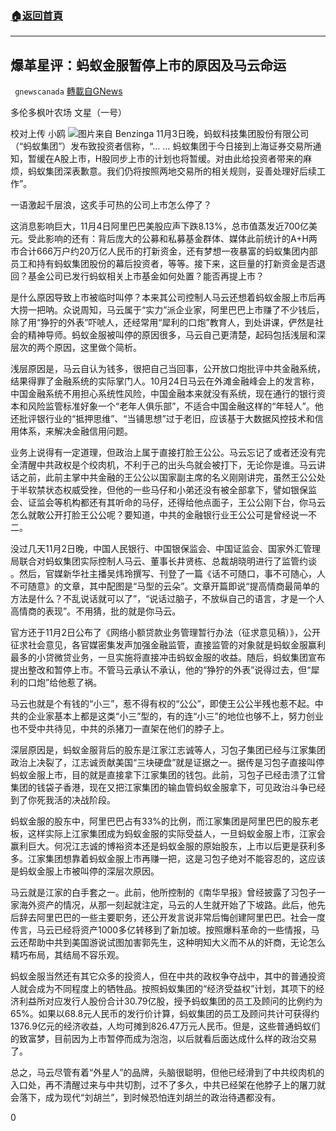 ###  [:house:返回首頁](https://github.com/ourhimalayas/txt)
---

## 爆革星评：蚂蚁金服暂停上市的原因及马云命运
` gnewscanada` [轉載自GNews](https://gnews.org/zh-hans/594515/)

多伦多枫叶农场 文星（一号）

校对上传 小鸥
![]()![](https://gnews-media-offload.s3.amazonaws.com/wp-content/uploads/2020/11/26175127/%E9%A9%AC.jpg)图片来自 Benzinga
11月3日晚，蚂蚁科技集团股份有限公司（“蚂蚁集团”）发布致投资者信称，“… … 蚂蚁集团于今日接到上海证券交易所通知，暂缓在A股上市，H股同步上市的计划也将暂缓。对由此给投资者带来的麻烦，蚂蚁集团深表歉意。我们仍将按照两地交易所的相关规则，妥善处理好后续工作”。

一语激起千层浪，这炙手可热的公司上市怎么停了？

这消息影响巨大，11月4日阿里巴巴美股应声下跌8.13%，总市值蒸发近700亿美元。受此影响的还有：背后庞大的公募和私募基金群体、媒体此前统计的A+H两市合计666万户约20万亿人民币的打新资金，还有梦想一夜暴富的蚂蚁集团内部员工和持有蚂蚁集团股份的幕后投资者，等等。接下来，这巨量的打新资金是否退回？基金公司已发行蚂蚁相关上市基金如何处置？能否再提上市？

是什么原因导致上市被临时叫停？本来其公司控制人马云还想着蚂蚁金服上市后再大捞一把呐。众说周知，马云属于“实力”派企业家，阿里巴巴上市赚了不少钱后，除了用“狰狞的外表”吓唬人，还经常用“犀利的口炮”教育人，到处讲课，俨然是社会的精神导师。蚂蚁金服被叫停的原因很多，马云自己更清楚，起码包括浅层和深层次的两个原因，这里做个简析。

浅层原因是，马云自认为钱多，很把自己当回事，公开放口炮批评中共金融系统，结果得罪了金融系统的实际掌门人。10月24日马云在外滩金融峰会上的发言称，中国金融系统不用担心系统性风险，中国金融本来就没有系统，现在通行的银行资本和风险监管标准好象一个“老年人俱乐部”，不适合中国金融这样的“年轻人”。他还批评银行业的“抵押思维”、“当铺思想”过于老旧，应该基于大数据风控技术和信用体系，来解决金融信用问题。

业务上说得有一定道理，但政治上属于直接打脸王公公。马云忘记了或者还没有完全清醒中共政权是个绞肉机，不利于己的出头鸟就会被打下，无论你是谁。马云讲话之前，此前主掌中共金融的王公公以国家副主席的名义刚刚讲完，虽然王公公处于半软禁状态权威受挫，但他的一些马仔和小弟还没有被全部拿下，譬如银保监会、证监会等机构都还有其听命的马仔，还得给他点面子，王公公刚下台，你马云怎么就敢公开打脸王公公呢？要知道，中共的金融银行业王公公可是曾经说一不二。

没过几天11月2日晚，中国人民银行、中国银保监会、中国证监会、国家外汇管理局联合对蚂蚁集团实际控制人马云、董事长井贤栋、总裁胡晓明进行了监管约谈 。然后，官媒新华社主播吴炜玲撰写、刊登了一篇《话不可随口，事不可随心，人不可随意》的文章，其中配图是“马型的云朵”。文章开篇即说“提高情商最简单的方法是什么？不乱说话就可以了”，“说话过脑子，不放纵自己的语言，才是一个人高情商的表现”。不用猜，批的就是你马云。

官方还于11月2日公布了《网络小额贷款业务管理暂行办法（征求意见稿）》，公开征求社会意见，各官媒密集发声加强金融监管，直接监管的对象就是蚂蚁金服赢利最多的小贷微贷业务，一旦实施将直接冲击蚂蚁金服的收益。随后，蚂蚁集团宣布提出整改和暂停上市。不管马云承认不承认，他的“狰狞的外表”说得过去，但“犀利的口炮”给他惹了祸。

马云也就是个有钱的“小三”，惹不得有权的“公公”，即使王公公半残也惹不起。中共的企业家基本上都是这类“小三”型的，有的连“小三”的地位也够不上，努力创业也不受中共待见，中共的杀猪刀一直架在他们的脖子上。

深层原因是，蚂蚁金服背后的股东是江家江志诚等人，习包子集团已经与江家集团政治上决裂了，江志诚贡献美国“三块硬盘”就是证据之一。据传是习包子直接叫停蚂蚁金服上市，目的就是直接拿下江家集团的钱包。此前，习包子已经击溃了江曾集团的钱袋子香港，现在又把江家集团的输血管蚂蚁金服拿下，可见政治斗争已经到了你死我活的决战阶段。

蚂蚁金服的股东中，阿里巴巴占有33%的比例，而江家集团是阿里巴巴的股东老板，这样实际上江家集团成为蚂蚁金服的实际受益人，一旦蚂蚁金服上市，江家会赢利巨大。何况江志诚的博裕资本还是蚂蚁金服的原始股东，上市以后更是获利多多。江家集团想靠着蚂蚁金服上市再赚一把，这是习包子绝对不能容忍的，这应该是蚂蚁金服上市被叫停的深层次原因。

马云就是江家的白手套之一。此前，他所控制的《南华早报》曾经披露了习包子一家海外资产的情况，从那一刻起就注定，马云的人生就开始了下坡路。此后，他先后辞去阿里巴巴的一些主要职务，还公开发言说非常后悔创建阿里巴巴。社会一度传言，马云已经将资产1000多亿转移到了新加坡。按照爆料革命的一些情报，马云还帮助中共到美国游说试图加害郭先生，这种明知大义而不从的奸商，无论怎么精巧布局，其结局不容乐观。

蚂蚁金服当然还有其它众多的投资人，但在中共的政权争夺战中，其中的普通投资人就会成为不同程度上的牺牲品。按照蚂蚁集团的“经济受益权”计划，其项下的经济利益所对应发行人股份合计30.79亿股，授予蚂蚁集团的员工及顾问的比例约为65%。如果以68.8元人民币的发行价计算，蚂蚁集团的员工及顾问共计可获得约1376.9亿元的经济收益，人均可摊到826.47万元人民币。但是，这些普通蚂蚁们的致富梦，目前因为上市暂停而成为泡泡，以后就看后面达成什么样的政治交易了。

总之，马云尽管有着“外星人”的品牌，头脑很聪明，但他已经滑到了中共绞肉机的入口处，再不清醒过来与中共切割，过不了多久，中共已经架在他脖子上的屠刀就会落下，成为现代“刘胡兰”，到时候恐怕连刘胡兰的政治待遇都没有。

0
